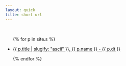 ```yaml
---
layout: quick
title: short url
---
```


<br>

<ul>
  {% for p in site.s %}
    <li>
      <p><a href="https://go.jwint.net/{{ p.title | slugify: "ascii" }}">{{ p.title | slugify: "ascii" }}, {{ p.name }} - {{ p.dt }}</a></p>
    </li>
  {% endfor %}
</ul>
